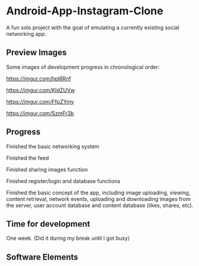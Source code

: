 # Android-App-Instagram-Clone

A fun solo project with the goal of emulating a currently existing social networking app. 

<h2>Preview Images</h2>

Some images of development progress in chronological order:

https://imgur.com/hpl6Rnf

https://imgur.com/KIdZUVw

https://imgur.com/FfpZYmy

https://imgur.com/SzmFr3b

<h2>Progress</h2>
Finished the basic networking system

Finished the feed

Finished sharing images function

Finished register/login and database functions

Finished the basic concept of the app, including image uploading, viewing, content retrieval, network events, uploading and downloading images from the server, user account database and content database (likes, shares, etc).  

<h2>Time for development</h2>
One week. (Did it during my break until I got busy)

<h2>Software Elements</h2>
